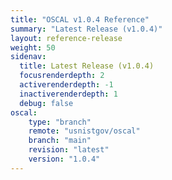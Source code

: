 ```yaml
---
title: "OSCAL v1.0.4 Reference"
summary: "Latest Release (v1.0.4)"
layout: reference-release
weight: 50
sidenav:
  title: Latest Release (v1.0.4)
  focusrenderdepth: 2
  activerenderdepth: -1
  inactiverenderdepth: 1
  debug: false
oscal:
    type: "branch"
    remote: "usnistgov/oscal"
    branch: "main"
    revision: "latest"
    version: "1.0.4"
---
```

